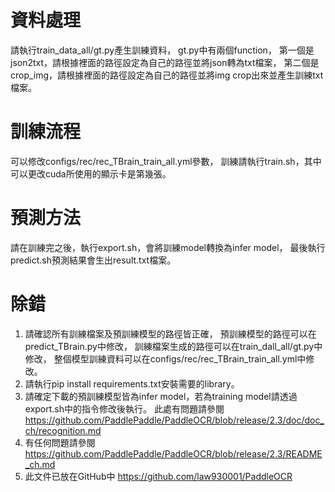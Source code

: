 # 資料處理
請執行train_data_all/gt.py產生訓練資料，
gt.py中有兩個function，
第一個是json2txt，請根據裡面的路徑設定為自己的路徑並將json轉為txt檔案，
第二個是crop_img，請根據裡面的路徑設定為自己的路徑並將img crop出來並產生訓練txt檔案。

# 訓練流程
可以修改configs/rec/rec_TBrain_train_all.yml參數，
訓練請執行train.sh，其中可以更改cuda所使用的顯示卡是第幾張。

# 預測方法
請在訓練完之後，執行export.sh，會將訓練model轉換為infer model，
最後執行predict.sh預測結果會生出result.txt檔案。

# 除錯
1. 請確認所有訓練檔案及預訓練模型的路徑皆正確，
預訓練模型的路徑可以在predict_TBrain.py中修改，
訓練檔案生成的路徑可以在train_dall_all/gt.py中修改，
整個模型訓練資料可以在configs/rec/rec_TBrain_train_all.yml中修改。
2. 請執行pip install requirements.txt安裝需要的library。
3. 請確定下載的預訓練模型皆為infer model，若為training model請透過export.sh中的指令修改後執行。
此處有問題請參閱 https://github.com/PaddlePaddle/PaddleOCR/blob/release/2.3/doc/doc_ch/recognition.md
4. 有任何問題請參閱 https://github.com/PaddlePaddle/PaddleOCR/blob/release/2.3/README_ch.md
5. 此文件已放在GitHub中 https://github.com/law930001/PaddleOCR

